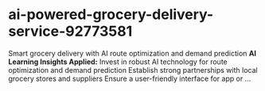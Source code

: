 # ai-powered-grocery-delivery-service-92773581
Smart grocery delivery with AI route optimization and demand prediction  **AI Learning Insights Applied:**  Invest in robust AI technology for route optimization and demand prediction  Establish strong partnerships with local grocery stores and suppliers  Ensure a user-friendly interface for app or ...
